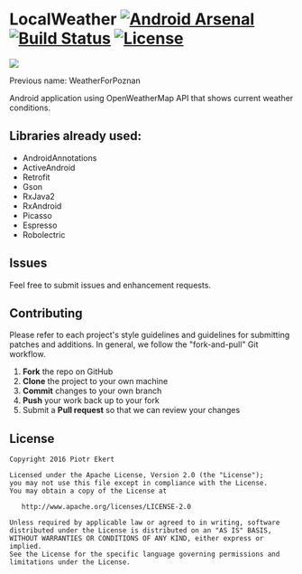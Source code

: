 # LocalWeather  [![Android Arsenal](https://img.shields.io/badge/Android%20Arsenal-LocalWeather-green.svg?style=true)](https://android-arsenal.com/details/3/4113)  [![Build Status](https://travis-ci.org/piotrek1543/LocalWeather.svg)](https://travis-ci.org/piotrek1543/LocalWeather)   [![License](http://img.shields.io/:license-apache-blue.svg)](http://www.apache.org/licenses/LICENSE-2.0.html)

<img src="app/src/main/res/mipmap-xxhdpi/ic_launcher.png"/>

Previous name: WeatherForPoznan

Android application using OpenWeatherMap API that shows current weather conditions.

Libraries already used:
-----
- AndroidAnnotations
- ActiveAndroid
- Retrofit
- Gson
- RxJava2
- RxAndroid
- Picasso
- Espresso
- Robolectric

Issues
------

Feel free to submit issues and enhancement requests.

Contributing
------------

Please refer to each project's style guidelines and guidelines for submitting patches and additions. In general, we follow the "fork-and-pull" Git workflow.

 1. **Fork** the repo on GitHub
 2. **Clone** the project to your own machine
 3. **Commit** changes to your own branch
 4. **Push** your work back up to your fork
 5. Submit a **Pull request** so that we can review your changes

License
-------

    Copyright 2016 Piotr Ekert

    Licensed under the Apache License, Version 2.0 (the "License");
    you may not use this file except in compliance with the License.
    You may obtain a copy of the License at

       http://www.apache.org/licenses/LICENSE-2.0

    Unless required by applicable law or agreed to in writing, software
    distributed under the License is distributed on an "AS IS" BASIS,
    WITHOUT WARRANTIES OR CONDITIONS OF ANY KIND, either express or implied.
    See the License for the specific language governing permissions and
    limitations under the License.

